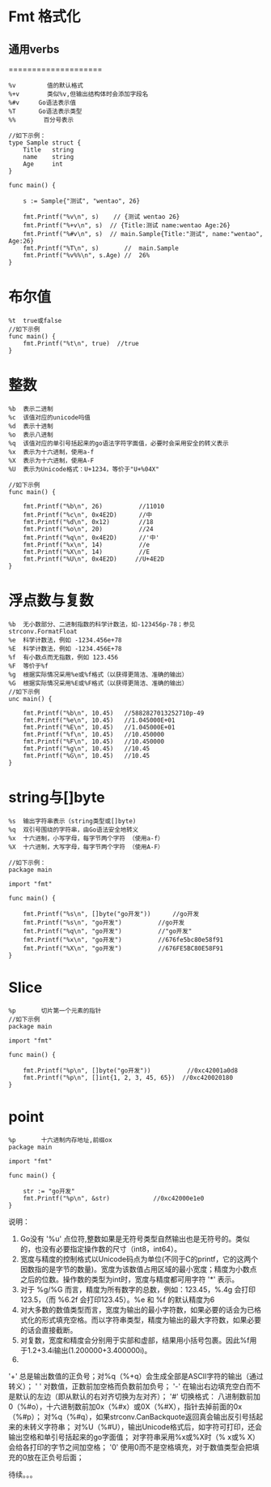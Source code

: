 # Fmt 格式化

## 通用verbs
====================
```
%v	     　值的默认格式
%+v      　类似%v,但输出结构体时会添加字段名
%#v	　　 Go语法表示值
%T	　　 Go语法表示类型
%%	   　 百分号表示

//如下示例：
type Sample struct {
	Title   string
	name 	string
	Age     int
}

func main() {

	s := Sample{"测试", "wentao", 26}

	fmt.Printf("%v\n", s)    // {测试 wentao 26}
	fmt.Printf("%+v\n", s) 	// {Title:测试 name:wentao Age:26}
	fmt.Printf("%#v\n", s) 	// main.Sample{Title:"测试", name:"wentao", Age:26}
	fmt.Printf("%T\n", s)   	//  main.Sample
	fmt.Printf("%v%%\n", s.Age) //  26%
}

```
布尔值
============================================
```
%t	true或false 
//如下示例
func main() {
	fmt.Printf("%t\n", true)  //true
}
```
整数
============================================
```
%b  表示二进制
%c  该值对应的unicode吗值
%d  表示十进制
%o  表示八进制
%q  该值对应的单引号括起来的go语法字符字面值，必要时会采用安全的转义表示
%x  表示为十六进制，使用a-f
%X  表示为十六进制，使用A-F
%U  表示为Unicode格式：U+1234，等价于"U+%04X"

//如下示例
func main() {

	fmt.Printf("%b\n", 26)			//11010
	fmt.Printf("%c\n", 0x4E2D)		//中
	fmt.Printf("%d\n", 0x12)		//18
	fmt.Printf("%o\n", 20)			//24
	fmt.Printf("%q\n", 0x4E2D)		//'中'
	fmt.Printf("%x\n", 14)			//e
	fmt.Printf("%X\n", 14)			//E
	fmt.Printf("%U\n", 0x4E2D)     //U+4E2D
}
```
浮点数与复数
================================================
```
%b	无小数部分、二进制指数的科学计数法，如-123456p-78；参见strconv.FormatFloat
%e	科学计数法，例如 -1234.456e+78 
%E	科学计数法，例如 -1234.456E+78
%f	有小数点而无指数，例如 123.456 
%F	等价于%f
%g	根据实际情况采用%e或%f格式（以获得更简洁、准确的输出）
%G	根据实际情况采用%E或%F格式（以获得更简洁、准确的输出）
//如下示例
unc main() {

	fmt.Printf("%b\n", 10.45)	//5882827013252710p-49
	fmt.Printf("%e\n", 10.45)	//1.045000E+01
	fmt.Printf("%E\n", 10.45)	//1.045000E+01
	fmt.Printf("%f\n", 10.45)	//10.450000
	fmt.Printf("%F\n", 10.45)	//10.450000
	fmt.Printf("%g\n", 10.45)	//10.45
	fmt.Printf("%G\n", 10.45)	//10.45
}

```
string与[]byte
==============================================================
```
%s	输出字符串表示（string类型或[]byte) 
%q	双引号围绕的字符串，由Go语法安全地转义
%x	十六进制，小写字母，每字节两个字符 （使用a-f）
%X	十六进制，大写字母，每字节两个字符 （使用A-F） 

//如下示例：
package main

import "fmt"

func main() {

	fmt.Printf("%s\n", []byte("go开发"))		//go开发
	fmt.Printf("%s\n", "go开发")			//go开发
	fmt.Printf("%q\n", "go开发")			//"go开发"
	fmt.Printf("%x\n", "go开发")			//676fe5bc80e58f91
	fmt.Printf("%X\n", "go开发")			//676FE5BC80E58F91
}
```
Slice
===================================================================
```
%p       切片第一个元素的指针
//如下示例
package main

import "fmt"

func main() {

	fmt.Printf("%p\n", []byte("go开发"))			//0xc42001a0d8
	fmt.Printf("%p\n", []int{1, 2, 3, 45, 65})	//0xc420020180
}
```
point
====================================================================
```
%p       十六进制内存地址,前缀ox
package main

import "fmt"

func main() {

	str := "go开发"
	fmt.Printf("%p\n", &str)			//0xc42000e1e0
}
```
说明：
1. Go没有 '%u' 点位符,整数如果是无符号类型自然输出也是无符号的。类似的，也没有必要指定操作数的尺寸（int8，int64）。
2. 宽度与精度的控制格式以Unicode码点为单位(不同于C的printf，它的这两个因数指的是字节的数量)。宽度为该数值占用区域的最小宽度；精度为小数点之后的位数。操作数的类型为int时，宽度与精度都可用字符 '*' 表示。
3. 对于 %g/%G 而言，精度为所有数字的总数，例如：123.45，%.4g 会打印123.5，（而 %6.2f 会打印123.45）。%e 和 %f 的默认精度为6
4. 对大多数的数值类型而言，宽度为输出的最小字符数，如果必要的话会为已格式化的形式填充空格。而以字符串类型，精度为输出的最大字符数，如果必要的话会直接截断。
5. 对复数，宽度和精度会分别用于实部和虚部，结果用小括号包裹。因此%f用于1.2+3.4i输出(1.200000+3.400000i)。
6.
 '+'	总是输出数值的正负号；对%q（%+q）会生成全部是ASCII字符的输出（通过转义）；
' '	对数值，正数前加空格而负数前加负号；
'-'	在输出右边填充空白而不是默认的左边（即从默认的右对齐切换为左对齐）；
'#'	切换格式：
  	八进制数前加0（%#o），十六进制数前加0x（%#x）或0X（%#X），指针去掉前面的0x（%#p）；
 	对%q（%#q），如果strconv.CanBackquote返回真会输出反引号括起来的未转义字符串；
 	对%U（%#U），输出Unicode格式后，如字符可打印，还会输出空格和单引号括起来的go字面值；
  	对字符串采用%x或%X时（% x或% X）会给各打印的字节之间加空格；
'0'	使用0而不是空格填充，对于数值类型会把填充的0放在正负号后面；

待续。。。







